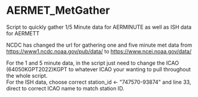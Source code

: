 # AERMET_MetGather
Script to quickly gather 1/5 Minute data for AERMINUTE as well as ISH data for AERMETT<br />

NCDC has changed the url for gathering one and five minute met data from https://www1.ncdc.noaa.gov/pub/data/ to https://www.ncei.noaa.gov/data/<br />

For the 1 and 5 minute data, in the script just need to change the ICAO (64050KGPT2022)KGPT to whatever ICAO your wanting to pull throughout the whole script.<br />
For the ISH data, choose correct station_id <- "747570-93874" and line 33, direct to correct ICAO name to match station ID.
